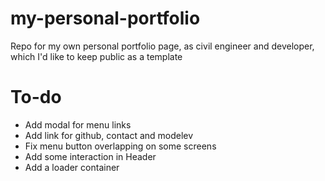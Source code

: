 # my-personal-portfolio
Repo for my own personal portfolio page, as civil engineer and developer, which I'd like to keep public as a template

# To-do
- Add modal for menu links
- Add link for github, contact and modelev
- Fix menu button overlapping on some screens
- Add some interaction in Header
- Add a loader container